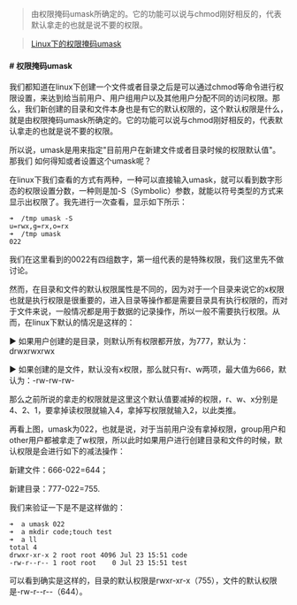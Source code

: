 > 由权限掩码umask所确定的。它的功能可以说与chmod刚好相反的，代表默认拿走的也就是说不要的权限。

> [Linux下的权限掩码umask](https://www.cnblogs.com/MrListening/p/5821296.html)


#### # 权限掩码umask

   我们都知道在linux下创建一个文件或者目录之后是可以通过chmod等命令进行权限设置，来达到给当前用户、用户组用户以及其他用户分配不同的访问权限。那么，我们新创建的目录和文件本身也是有它的默认权限的，这个默认权限是什么，就是由权限掩码umask所确定的。它的功能可以说与chmod刚好相反的，代表默认拿走的也就是说不要的权限。

   所以说，umask是用来指定"目前用户在新建文件或者目录时候的权限默认值"。那我们 如何得知或者设置这个umask呢？

   在linux下我们查看的方式有两种，一种可以直接输入umask，就可以看到数字形态的权限设置分数，一种则是加-S（Symbolic）参数，就能以符号类型的方式来显示出权限了。我先进行一次查看，显示如下所示：
   
    ➜  /tmp umask -S
    u=rwx,g=rx,o=rx
    ➜  /tmp umask   
    022
    

 我们在这里看到的0022有四组数字，第一组代表的是特殊权限，我们这里先不做讨论。

   然而，在目录和文件的默认权限属性是不同的，因为对于一个目录来说它的x权限也就是执行权限是很重要的，进入目录等操作都是需要目录具有执行权限的，而对于文件来说，一般情况都是用于数据的记录操作，所以一般不需要执行权限。从而，在linux下默认的情况是这样的：

▶ 如果用户创建的是目录，则默认所有权限都开放，为777，默认为：drwxrwxrwx

▶ 如果创建的是文件，默认没有x权限，那么就只有r、w两项，最大值为666，默认为：-rw-rw-rw-

   那么之前所说的拿走的权限就是这里这个默认值要减掉的权限，r、w、x分别是4、2、1，要拿掉读权限就输入4，拿掉写权限就输入2，以此类推。

再看上图，umask为022，也就是说，对于当前用户没有拿掉权限，group用户和other用户都被拿走了w权限，所以此时如果用户进行创建目录和文件的时候，默认权限是会进行如下的减法操作：

  新建文件：666-022=644；

  新建目录：777-022=755.

我们来验证一下是不是这样做的：

    ➜  a umask 022       
    ➜  a mkdir code;touch test
    ➜  a ll
    total 4
    drwxr-xr-x 2 root root 4096 Jul 23 15:51 code
    -rw-r--r-- 1 root root    0 Jul 23 15:51 test

 可以看到确实是这样的，目录的默认权限是rwxr-xr-x（755），文件的默认权限是-rw-r--r--（644）。


